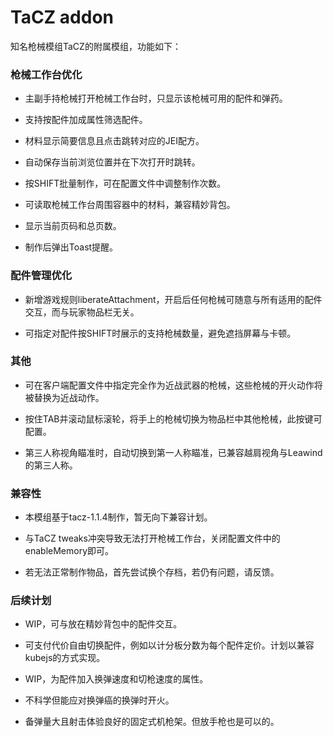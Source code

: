 # TaCZ addon

知名枪械模组TaCZ的附属模组，功能如下：

### 枪械工作台优化

- 主副手持枪械打开枪械工作台时，只显示该枪械可用的配件和弹药。

- 支持按配件加成属性筛选配件。

- 材料显示简要信息且点击跳转对应的JEI配方。

- 自动保存当前浏览位置并在下次打开时跳转。

- 按SHIFT批量制作，可在配置文件中调整制作次数。

- 可读取枪械工作台周围容器中的材料，兼容精妙背包。

- 显示当前页码和总页数。

- 制作后弹出Toast提醒。

### 配件管理优化

- 新增游戏规则liberateAttachment，开启后任何枪械可随意与所有适用的配件交互，而与玩家物品栏无关。

- 可指定对配件按SHIFT时展示的支持枪械数量，避免遮挡屏幕与卡顿。

### 其他

- 可在客户端配置文件中指定完全作为近战武器的枪械，这些枪械的开火动作将被替换为近战动作。

- 按住TAB并滚动鼠标滚轮，将手上的枪械切换为物品栏中其他枪械，此按键可配置。

- 第三人称视角瞄准时，自动切换到第一人称瞄准，已兼容越肩视角与Leawind的第三人称。

### 兼容性

- 本模组基于tacz-1.1.4制作，暂无向下兼容计划。

- 与TaCZ tweaks冲突导致无法打开枪械工作台，关闭配置文件中的enableMemory即可。

- 若无法正常制作物品，首先尝试换个存档，若仍有问题，请反馈。

### 后续计划

- WIP，可与放在精妙背包中的配件交互。

- 可支付代价自由切换配件，例如以计分板分数为每个配件定价。计划以兼容kubejs的方式实现。

- WIP，为配件加入换弹速度和切枪速度的属性。

- 不科学但能应对换弹癌的换弹时开火。

- 备弹量大且射击体验良好的固定式机枪架。但放手枪也是可以的。
